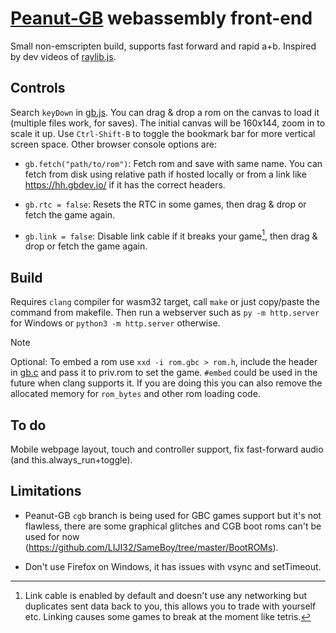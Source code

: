 # [Peanut-GB](https://github.com/deltabeard/Peanut-GB) webassembly front-end
Small non-emscripten build, supports fast forward and rapid a+b. Inspired by dev videos of [raylib.js](https://github.com/tsoding/zozlib.js).

## Controls
Search `keyDown` in [gb.js](gb.js). You can drag & drop a rom on the canvas to load it (multiple files work, for saves). The initial canvas will be 160x144, zoom in to scale it up. Use `Ctrl-Shift-B` to toggle the bookmark bar for more vertical screen space. Other browser console options are:

+ `gb.fetch("path/to/rom")`: Fetch rom and save with same name. You can fetch from disk using relative path if hosted locally or from a link like https://hh.gbdev.io/ if it has the correct headers.

+ `gb.rtc = false`: Resets the RTC in some games, then drag & drop or fetch the game again.

+ `gb.link = false`: Disable link cable if it breaks your game[^1], then drag & drop or fetch the game again.

## Build
Requires `clang` compiler for wasm32 target, call `make` or just copy/paste the command from makefile. Then run a webserver such as `py -m http.server` for Windows or `python3 -m http.server` otherwise.

> [!NOTE]
Optional: To embed a rom use `xxd -i rom.gbc > rom.h`, include the header in [gb.c](gb.c) and pass it to priv.rom to set the game. `#embed` could be used in the future when clang supports it. If you are doing this you can also remove the allocated memory for `rom_bytes` and other rom loading code.

## To do
Mobile webpage layout, touch and controller support, fix fast-forward audio (and this.always_run+toggle).

## Limitations
+ Peanut-GB `cgb` branch is being used for GBC games support but it's not flawless, there are some graphical glitches and CGB boot roms can't be used for now (https://github.com/LIJI32/SameBoy/tree/master/BootROMs).

+ Don't use Firefox on Windows, it has issues with vsync and setTimeout.

[^1]: Link cable is enabled by default and doesn't use any networking but duplicates sent data back to you, this allows you to trade with yourself etc. Linking causes some games to break at the moment like tetris.
